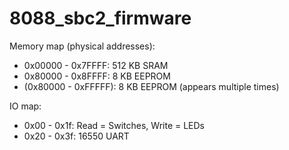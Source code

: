 # 8088_sbc2_firmware

Memory map (physical addresses):

* 0x00000 - 0x7FFFF: 512 KB SRAM
* 0x80000 - 0x8FFFF: 8 KB EEPROM
* (0x80000 - 0xFFFFF): 8 KB EEPROM (appears multiple times)

IO map:

* 0x00 - 0x1f: Read = Switches, Write = LEDs
* 0x20 - 0x3f: 16550 UART